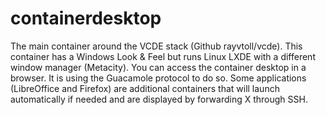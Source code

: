 # containerdesktop
The main container around the VCDE stack (Github rayvtoll/vcde).   This container has a Windows Look &amp; Feel but runs Linux LXDE with a different window manager (Metacity). You can access the container desktop in a browser. It is using the Guacamole protocol to do so. Some applications (LibreOffice and Firefox) are additional containers that will launch automatically if needed and are displayed by forwarding X through SSH.
